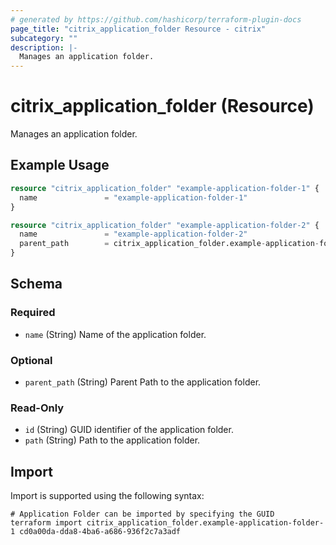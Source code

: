 ```yaml
---
# generated by https://github.com/hashicorp/terraform-plugin-docs
page_title: "citrix_application_folder Resource - citrix"
subcategory: ""
description: |-
  Manages an application folder.
---
```


# citrix_application_folder (Resource)

Manages an application folder.

## Example Usage

```terraform
resource "citrix_application_folder" "example-application-folder-1" {
  name               = "example-application-folder-1"
}

resource "citrix_application_folder" "example-application-folder-2" {
  name               = "example-application-folder-2"
  parent_path        = citrix_application_folder.example-application-folder-1.path
}
```

<!-- schema generated by tfplugindocs -->
## Schema

### Required

- `name` (String) Name of the application folder.

### Optional

- `parent_path` (String) Parent Path to the application folder.

### Read-Only

- `id` (String) GUID identifier of the application folder.
- `path` (String) Path to the application folder.

## Import

Import is supported using the following syntax:

```shell
# Application Folder can be imported by specifying the GUID
terraform import citrix_application_folder.example-application-folder-1 cd0a00da-dda8-4ba6-a686-936f2c7a3adf
```
